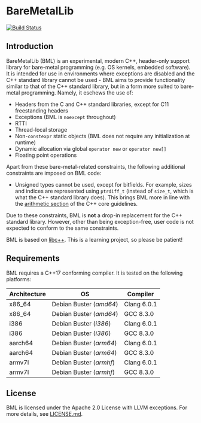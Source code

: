 # BareMetalLib
[![Build Status](https://travis-ci.org/kuanweeloong/BareMetalLib.svg?branch=master)][1]

## Introduction
BareMetalLib (BML) is an experimental, modern C++, header-only support library for bare-metal
programming (e.g. OS kernels, embedded software). It is intended for use in environments where
exceptions are disabled and the C++ standard library cannot be used - BML aims to provide
functionality similar to that of the C++ standard library, but in a form more suited to bare-metal
programming. Namely, it eschews the use of:

- Headers from the C and C++ standard libraries, except for C11 freestanding headers
- Exceptions (BML is `noexcept` throughout)
- RTTI
- Thread-local storage
- Non-`constexpr` static objects (BML does not require any initialization at runtime)
- Dynamic allocation via global `operator new` or `operator new[]`
- Floating point operations

Apart from these bare-metal-related constraints, the following additional constraints are imposed on
BML code:

- Unsigned types cannot be used, except for bitfields. For example, sizes and indices are
  represented using `ptrdiff_t` (instead of `size_t`, which is what the C++ standard library does).
  This brings BML more in line with the [arithmetic section][2] of the C++ core guidelines.

Due to these constraints, BML is **not** a drop-in replacement for the C++ standard library.
However, other than being exception-free, user code is not expected to conform to the same
constraints.

BML is based on [libc++][3]. This is a learning project, so please be patient!

## Requirements
BML requires a C++17 conforming compiler. It is tested on the following platforms:

| Architecture | OS                      | Compiler    |
| ------------ | ----------------------- | ----------- |
| x86_64       | Debian Buster (*amd64*) | Clang 6.0.1 |
| x86_64       | Debian Buster (*amd64*) | GCC 8.3.0   |
| i386         | Debian Buster (*i386*)  | Clang 6.0.1 |
| i386         | Debian Buster (*i386*)  | GCC 8.3.0   |
| aarch64      | Debian Buster (*arm64*) | Clang 6.0.1 |
| aarch64      | Debian Buster (*arm64*) | GCC 8.3.0   |
| armv7l       | Debian Buster (*armhf*) | Clang 6.0.1 |
| armv7l       | Debian Buster (*armhf*) | GCC 8.3.0   |

## License
BML is licensed under the Apache 2.0 License with LLVM exceptions. For more details, see
[LICENSE.md](LICENSE.md).

[1]: https://travis-ci.org/kuanweeloong/BareMetalLib
[2]: https://github.com/isocpp/CppCoreGuidelines/blob/master/CppCoreGuidelines.md#Res-mix
[3]: https://libcxx.llvm.org/
